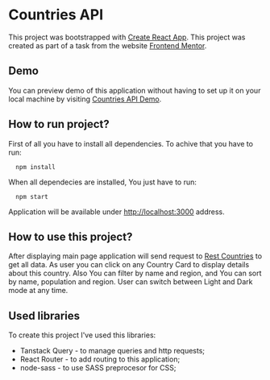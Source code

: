 # Countries API

This project was bootstrapped with [Create React App](https://github.com/facebook/create-react-app).
This project was created as part of a task from the website [Frontend Mentor](https://www.frontendmentor.io/home).

## Demo

You can preview demo of this application without having to set up it on your local machine by visiting [Countries API Demo](https://celdur27.github.io/countries-api).

## How to run project?

First of all you have to install all dependencies. To achive that you have to run:

```http
  npm install
```

When all dependecies are installed, You just have to run:

```http
  npm start
```

Application will be available under [http://localhost:3000](http://localhost:3000) address.

## How to use this project?

After displaying main page application will send request to [Rest Countries](https://restcountries.com/) to get all data. As user you can click on any Country Card to display details about this country. Also You can filter by name and region, and You can sort by name, population and region. User can switch between Light and Dark mode at any time.

## Used libraries

To create this project I've used this libraries:

- Tanstack Query - to manage queries and http requests;
- React Router - to add routing to this application;
- node-sass - to use SASS preprocesor for CSS;
